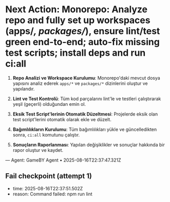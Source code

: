 # Next Action: Monorepo: Analyze repo and fully set up workspaces (apps/*, packages/*), ensure lint/test green end-to-end; auto-fix missing test scripts; install deps and run ci:all

1. **Repo Analizi ve Workspace Kurulumu**: Monorepo'daki mevcut dosya yapısını analiz ederek `apps/*` ve `packages/*` dizinlerini oluştur ve yapılandır. 

2. **Lint ve Test Kontrolü**: Tüm kod parçalarını lint'le ve testleri çalıştırarak yeşil (geçerli) olduğundan emin ol. 

3. **Eksik Test Script'lerinin Otomatik Düzeltmesi**: Projelerde eksik olan test script'lerini otomatik olarak ekle ve düzelt. 

4. **Bağımlılıkların Kurulumu**: Tüm bağımlılıkları yükle ve güncelledikten sonra, `ci:all` komutunu çalıştır. 

5. **Sonuçların Raporlanması**: Yapılan değişiklikler ve sonuçlar hakkında bir rapor oluştur ve kaydet. 

— Agent: GameBY Agent • 2025-08-16T22:37:47.321Z


## Fail checkpoint (attempt 1)
- time: 2025-08-16T22:37:51.502Z
- reason: Command failed: npm run lint
